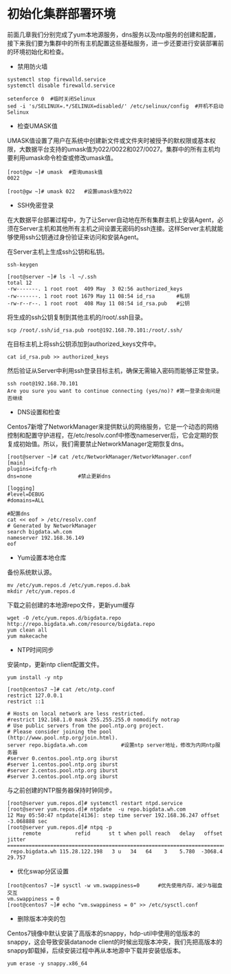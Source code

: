 # 初始化集群部署环境

前面几章我们分别完成了yum本地源服务，dns服务以及ntp服务的创建和配置，接下来我们要为集群中的所有主机配置这些基础服务，进一步还要进行安装部署前的环境初始化和检查。

* 禁用防火墙

```
systemctl stop firewalld.service
systemctl disable firewalld.service

setenforce 0  #临时关闭Selinux
sed -i 's/SELINUX=.*/SELINUX=disabled/' /etc/selinux/config  #开机不启动Selinux
```

* 检查UMASK值

UMASK值设置了用户在系统中创建新文件或文件夹时被授予的默权限或基本权限，大数据平台支持的umask值为022/0022和027/0027。集群中的所有主机均要利用umask命令检查或修改umask值。

```
[root@gw ~]# umask  #查询umask值
0022

[root@gw ~]# umask 022   #设置umask值为022
```

* SSH免密登录

在大数据平台部署过程中，为了让Server自动地在所有集群主机上安装Agent，必须在Server主机和其他所有主机之间设置无密码的ssh连接。这样Server主机就能够使用ssh公钥通过身份验证来访问和安装Agent。

在Server主机上生成ssh公钥和私钥。

```
ssh-keygen

[root@server ~]# ls -l ~/.ssh
total 12
-rw-------. 1 root root  409 May  3 02:56 authorized_keys
-rw-------. 1 root root 1679 May 11 08:54 id_rsa       #私钥
-rw-r--r--. 1 root root  408 May 11 08:54 id_rsa.pub   #公钥
```

将生成的ssh公钥复制到其他主机的/root/.ssh目录。

```
scp /root/.ssh/id_rsa.pub root@192.168.70.101:/root/.ssh/
```

在目标主机上将ssh公钥添加到authorized\_keys文件中。

```
cat id_rsa.pub >> authorized_keys
```

然后验证从Server中利用ssh登录目标主机，确保无需输入密码而能够正常登录。

```
ssh root@192.168.70.101
Are you sure you want to continue connecting (yes/no)? #第一登录会询问是否继续
```

* DNS设置和检查

Centos7新增了NetworkManager来提供默认的网络服务，它是一个动态的网络控制和配置守护进程，在/etc/resolv.conf中修改nameserver后，它会定期的恢复成初始值。所以，我们需要禁止NetworkManager定期恢复dns。

```
[root@server ~]# cat /etc/NetworkManager/NetworkManager.conf
[main]
plugins=ifcfg-rh
dns=none               #禁止更新dns

[logging]
#level=DEBUG
#domains=ALL
```

```
#配置dns
cat << eof > /etc/resolv.conf
# Generated by NetworkManager
search bigdata.wh.com
nameserver 192.168.36.149
eof
```

* Yum设置本地仓库

备份系统默认源。

```
mv /etc/yum.repos.d /etc/yum.repos.d.bak
mkdir /etc/yum.repos.d
```

下载之前创建的本地源repo文件，更新yum缓存

```
wget -O /etc/yum.repos.d/bigdata.repo http://repo.bigdata.wh.com/resource/bigdata.repo
yum clean all
yum makecache
```

* NTP时间同步

安装ntp，更新ntp client配置文件。

```
yum install -y ntp

[root@centos7 ~]# cat /etc/ntp.conf
restrict 127.0.0.1 
restrict ::1

# Hosts on local network are less restricted.
#restrict 192.168.1.0 mask 255.255.255.0 nomodify notrap
# Use public servers from the pool.ntp.org project.
# Please consider joining the pool (http://www.pool.ntp.org/join.html).
server repo.bigdata.wh.com           #设置ntp server地址，修改为内网ntp服务器
#server 0.centos.pool.ntp.org iburst
#server 1.centos.pool.ntp.org iburst
#server 2.centos.pool.ntp.org iburst
#server 3.centos.pool.ntp.org iburst
```

与之前创建的NTP服务器保持时钟同步。

```
[root@server yum.repos.d]# systemctl restart ntpd.service 
[root@server yum.repos.d]# ntpdate  -u repo.bigdata.wh.com
12 May 05:50:47 ntpdate[4136]: step time server 192.168.36.247 offset -3.068888 sec
[root@server yum.repos.d]# ntpq -p
     remote           refid      st t when poll reach   delay   offset  jitter
==============================================================================
 repo.bigdata.wh 115.28.122.198   3 u   34   64    3    5.780  -3068.4  29.757
```

* 优化swap分区设置

```
[root@centos7 ~]# sysctl -w vm.swappiness=0      #优先使用内存，减少与磁盘交互
vm.swappiness = 0
[root@centos7 ~]# echo "vm.swappiness = 0" >> /etc/sysctl.conf
```

* 删除版本冲突的包

Centos7镜像中默认安装了高版本的snappy，hdp-util中使用的低版本的snappy，这会导致安装datanode client的时候出现版本冲突，我们先把高版本的snappy卸载掉，后续安装过程中再从本地源中下载并安装低版本。

```
yum erase -y snappy.x86_64
```



